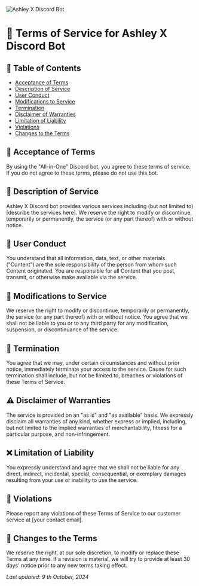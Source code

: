 ![Ashley X Discord Bot](https://i.imgur.com/nqlKMyH.jpg)

# 📜 Terms of Service for Ashley X Discord Bot

## 📌 Table of Contents
- [Acceptance of Terms](#acceptance-of-terms)
- [Description of Service](#description-of-service)
- [User Conduct](#user-conduct)
- [Modifications to Service](#modifications-to-service)
- [Termination](#termination)
- [Disclaimer of Warranties](#disclaimer-of-warranties)
- [Limitation of Liability](#limitation-of-liability)
- [Violations](#violations)
- [Changes to the Terms](#changes-to-the-terms)

## 📝 Acceptance of Terms
By using the "All-in-One" Discord bot, you agree to these terms of service. If you do not agree to these terms, please do not use this bot.

## 🤖 Description of Service
Ashley X Discord bot provides various services including (but not limited to) [describe the services here]. We reserve the right to modify or discontinue, temporarily or permanently, the service (or any part thereof) with or without notice.

## 👥 User Conduct
You understand that all information, data, text, or other materials ("Content") are the sole responsibility of the person from whom such Content originated. You are responsible for all Content that you post, transmit, or otherwise make available via the service.

## 🔄 Modifications to Service
We reserve the right to modify or discontinue, temporarily or permanently, the service (or any part thereof) with or without notice. You agree that we shall not be liable to you or to any third party for any modification, suspension, or discontinuance of the service.

## 🚫 Termination
You agree that we may, under certain circumstances and without prior notice, immediately terminate your access to the service. Cause for such termination shall include, but not be limited to, breaches or violations of these Terms of Service.

## ⚠️ Disclaimer of Warranties
The service is provided on an "as is" and "as available" basis. We expressly disclaim all warranties of any kind, whether express or implied, including, but not limited to the implied warranties of merchantability, fitness for a particular purpose, and non-infringement.

## ❌ Limitation of Liability
You expressly understand and agree that we shall not be liable for any direct, indirect, incidental, special, consequential, or exemplary damages resulting from your use or inability to use the service.

## 📢 Violations
Please report any violations of these Terms of Service to our customer service at [your contact email].

## 🔄 Changes to the Terms
We reserve the right, at our sole discretion, to modify or replace these Terms at any time. If a revision is material, we will try to provide at least 30 days' notice prior to any new terms taking effect.

_Last updated: 9 th October, 2024_
